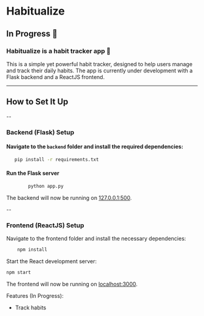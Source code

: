 # Habitualize

## In Progress 🚧

### Habitualize is a habit tracker app 🤯

This is a simple yet powerful habit tracker, designed to help users manage and track their daily habits. The app is currently under development with a Flask backend and a ReactJS frontend.

---

## How to Set It Up

--

### Backend (Flask) Setup

#### Navigate to the `backend` folder and install the required dependencies:

```bash
   pip install -r requirements.txt
```

#### Run the Flask server

```bash
        python app.py
```

The backend will now be running on [127.0.0.1:500](http://127.0.0.1:5000).

--

### Frontend (ReactJS) Setup

Navigate to the frontend folder and install the necessary dependencies:

```bash
    npm install
```

Start the React development server:

```bash
npm start
```

The frontend will now be running on [localhost:3000](http://localhost:3000).

Features (In Progress):

- Track habits

